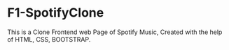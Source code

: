 # F1-SpotifyClone
This is a Clone Frontend web Page of Spotify Music, Created with the help of HTML, CSS, BOOTSTRAP.
